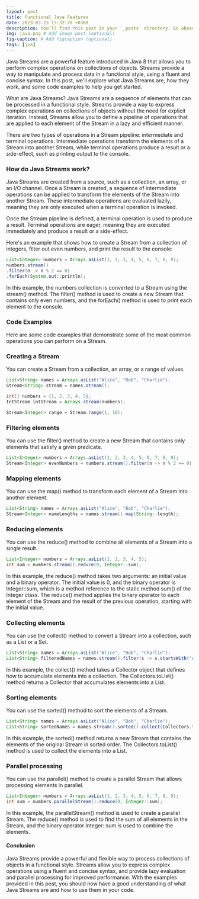```yaml
---
layout: post
title: Functional Java Features
date: 2023-03-23 13:32:20 +0300
description: You’ll find this post in your `_posts` directory. Go ahead and edit it and re-build the site to see your changes. # Add post description (optional)
img: java.png # Add image post (optional)
fig-caption: # Add figcaption (optional)
tags: [jva]
---
```


Java Streams are a powerful feature introduced in Java 8 that allows you to perform complex operations on collections of objects. Streams provide a way to manipulate and process data in a functional style, using a fluent and concise syntax. In this post, we'll explore what Java Streams are, how they work, and some code examples to help you get started.

What are Java Streams?
Java Streams are a sequence of elements that can be processed in a functional style. Streams provide a way to express complex operations on collections of objects without the need for explicit iteration. Instead, Streams allow you to define a pipeline of operations that are applied to each element of the Stream in a lazy and efficient manner.

There are two types of operations in a Stream pipeline: intermediate and terminal operations. Intermediate operations transform the elements of a Stream into another Stream, while terminal operations produce a result or a side-effect, such as printing output to the console.

### How do Java Streams work?

Java Streams are created from a source, such as a collection, an array, or an I/O channel. Once a Stream is created, a sequence of intermediate operations can be applied to transform the elements of the Stream into another Stream. These intermediate operations are evaluated lazily, meaning they are only executed when a terminal operation is invoked.

Once the Stream pipeline is defined, a terminal operation is used to produce a result. Terminal operations are eager, meaning they are executed immediately and produce a result or a side-effect.

Here's an example that shows how to create a Stream from a collection of integers, filter out even numbers, and print the result to the console:

```java
List<Integer> numbers = Arrays.asList(1, 2, 3, 4, 5, 6, 7, 8, 9);
numbers.stream()
.filter(n -> n % 2 == 0)
.forEach(System.out::println);
```

In this example, the numbers collection is converted to a Stream using the stream() method. The filter() method is used to create a new Stream that contains only even numbers, and the forEach() method is used to print each element to the console.

### Code Examples

Here are some code examples that demonstrate some of the most common operations you can perform on a Stream.

### Creating a Stream

You can create a Stream from a collection, an array, or a range of values.

```java
List<String> names = Arrays.asList("Alice", "Bob", "Charlie");
Stream<String> stream = names.stream();

int[] numbers = {1, 2, 3, 4, 5};
IntStream intStream = Arrays.stream(numbers);

Stream<Integer> range = Stream.range(1, 10);
```

### Filtering elements

You can use the filter() method to create a new Stream that contains only elements that satisfy a given predicate.

```java
List<Integer> numbers = Arrays.asList(1, 2, 3, 4, 5, 6, 7, 8, 9);
Stream<Integer> evenNumbers = numbers.stream().filter(n -> n % 2 == 0);
```

### Mapping elements

You can use the map() method to transform each element of a Stream into another element.

```java
List<String> names = Arrays.asList("Alice", "Bob", "Charlie");
Stream<Integer> nameLengths = names.stream().map(String::length);
```

### Reducing elements

You can use the reduce() method to combine all elements of a Stream into a single result.

```java
List<Integer> numbers = Arrays.asList(1, 2, 3, 4, 5);
int sum = numbers.stream().reduce(0, Integer::sum);
```

In this example, the reduce() method takes two arguments: an initial value and a binary operator. The initial value is 0, and the binary operator is Integer::sum, which is a method reference to the static method sum() of the Integer class. The reduce() method applies the binary operator to each element of the Stream and the result of the previous operation, starting with the initial value.

### Collecting elements

You can use the collect() method to convert a Stream into a collection, such as a List or a Set.

```java
List<String> names = Arrays.asList("Alice", "Bob", "Charlie");
List<String> filteredNames = names.stream().filter(s -> s.startsWith("A")).collect(Collectors.toList());
```

In this example, the collect() method takes a Collector object that defines how to accumulate elements into a collection. The Collectors.toList() method returns a Collector that accumulates elements into a List.

### Sorting elements

You can use the sorted() method to sort the elements of a Stream.

```java
List<String> names = Arrays.asList("Alice", "Bob", "Charlie");
List<String> sortedNames = names.stream().sorted().collect(Collectors.toList());
```

In this example, the sorted() method returns a new Stream that contains the elements of the original Stream in sorted order. The Collectors.toList() method is used to collect the elements into a List.

### Parallel processing

You can use the parallel() method to create a parallel Stream that allows processing elements in parallel.

```java
List<Integer> numbers = Arrays.asList(1, 2, 3, 4, 5, 6, 7, 8, 9);
int sum = numbers.parallelStream().reduce(0, Integer::sum);
```

In this example, the parallelStream() method is used to create a parallel Stream. The reduce() method is used to find the sum of all elements in the Stream, and the binary operator Integer::sum is used to combine the elements.

#### Conclusion

Java Streams provide a powerful and flexible way to process collections of objects in a functional style. Streams allow you to express complex operations using a fluent and concise syntax, and provide lazy evaluation and parallel processing for improved performance. With the examples provided in this post, you should now have a good understanding of what Java Streams are and how to use them in your code.
